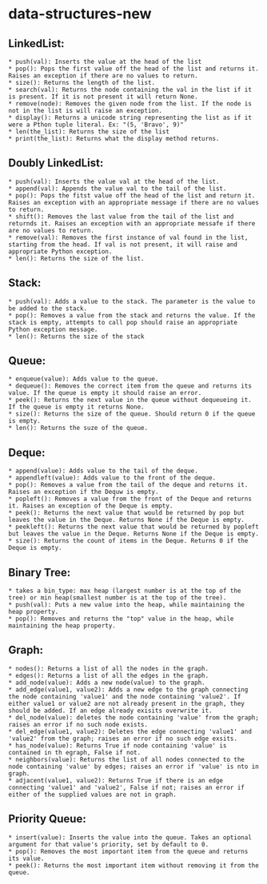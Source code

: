 # data-structures-new
## LinkedList:
    * push(val): Inserts the value at the head of the list
    * pop(): Pops the first value off the head of the list and returns it. Raises an exception if there are no values to return.
    * size(): Returns the length of the list.
    * search(val): Returns the node containing the val in the list if it is present. If it is not present it will return None.
    * remove(node): Removes the given node from the list. If the node is not in the list is will raise an exception.
    * display(): Returns a unicode string representing the list as if it were a Pthon tuple literal. Ex: "(5, 'Bravo', 9)"
    * len(the_list): Returns the size of the list
    * print(the_list): Returns what the display method returns.
## Doubly LinkedList:
    * push(val): Inserts the value val at the head of the list.
    * append(val): Appends the value val to the tail of the list.
    * pop(): Pops the fitst value off the head of the list and return it. Raises an exception with an appropriate message if there are no values to return.
    * shift(): Removes the last value from the tail of the list and returnds it. Raises an exception with an appropriate messafe if there are no values to return.
    * remove(val): Removes the first instance of val found in the list, starting from the head. If val is not present, it will raise and appropriate Python exception.
    * len(): Returns the size of the list.
## Stack:
    * push(val): Adds a value to the stack. The parameter is the value to be added to the stack.
    * pop(): Removes a value from the stack and returns the value. If the stack is empty, attempts to call pop should raise an appropriate Python exception message.
    * len(): Returns the size of the stack
## Queue:
    * enqueue(value): Adds value to the queue.
    * dequeue(): Removes the correct item from the queue and returns its value. If the queue is empty it should raise an error.
    * peek(): Returns the next value in the queue without dequeueing it. If the queue is empty it returns None.
    * size(): Returns the size of the queue. Should return 0 if the queue is empty.
    * len(): Returns the suze of the queue. 
## Deque:
    * append(value): Adds value to the tail of the deque.
    * appendleft(value): Adds value to the front of the deque.
    * pop(): Removes a value from the tail of the deque and returns it. Raises an exception if the Dequw is empty.
    * popleft(): Removes a value from the front of the Deque and returns it. Raises an exception of the Deque is empty.
    * peek(): Returns the next value that would be returned by pop but leaves the value in the Deque. Returns None if the Deque is empty.
    * peekleft(): Returns the next value that would be returned by popleft but leaves the value in the Deque. Returns None if the Deque is empty.
    * size(): Returns the count of items in the Deque. Returns 0 if the Deque is empty.
## Binary Tree:
    * takes a bin_type: max heap (largest number is at the top of the tree) or min heap(smallest number is at the top of the tree).
    * push(val): Puts a new value into the heap, while maintaining the heap property.
    * pop(): Removes and returns the "top" value in the heap, while maintaining the heap property.
## Graph:
    * nodes(): Returns a list of all the nodes in the graph.
    * edges(): Returns a list of all the edges in the graph.
    * add_node(value): Adds a new node(value) to the graph.
    * add_edge(value1, value2): Adds a new edge to the graph connecting the node containing 'value1' and the node containing 'value2'. If either value1 or value2 are not already present in the graph, they should be added. If an edge already exisits overwrite it.
    * del_node(value): deletes the node containing 'value' from the graph; raises an error if no such node exists.
    * del_edge(value1, value2): Deletes the edge connecting 'value1' and 'value2' from the graph; raises an error if no such edge exsits.
    * has_node(value): Returns True if node containing 'value' is contained in th egraph, False if not.
    * neighbors(value): Returns the list of all nodes connected to the node containing 'value' by edges; raises an error if 'value' is nto in graph.
    * adjacent(value1, value2): Returns True if there is an edge connecting 'value1' and 'value2', False if not; raises an error if either of the supplied values are not in graph.
## Priority Queue:
    * insert(value): Inserts the value into the queue. Takes an optional argument for that value's priority, set by default to 0.
    * pop(): Removes the most important item from the queue and returns its value.
    * peek(): Returns the most important item without removing it from the queue.
